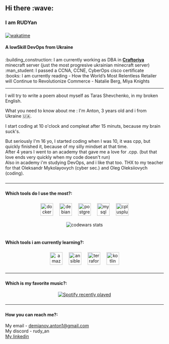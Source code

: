 <h2 align="left">Hi there :wave:</h2>

###

<h3 align="left">I am RUDYan</h3>

###
[![wakatime](https://wakatime.com/badge/user/018c0d6d-46b1-47c5-b3af-457bc7f245cb.svg)](https://wakatime.com/@018c0d6d-46b1-47c5-b3af-457bc7f245cb)
<h4 align="left">A lowSkill DevOps from Ukraine</h4>

###
<div aligin="left">
:building_construction: I am currently working as DBA in <a href="https://github.com/Craftoriya"><b>Craftoriya</b></a> minecraft server (just the most progresive ukrainian minecraft server)<br>
:man_student: I passed a CCNA, CCNE, CyberOps cisco certificate<br>
:books: I am currently reading - How the World’s Most Relentless Retailer will Continue to Revolutionize Commerce - Natalie Berg, Miya Knights<br>
</div>

---

<div aligin="left">
I will try to write a poem about myself as Taras Shevchenko, in my broken English.

What you need to know about me : I'm Anton, 3 years old and i from Ukraine 🇺🇦.

I start coding at 10 o'clock and compleat after 15 minuts, because my brain suck's.

But seriously I'm 16 yo, I started coding when I was 10, it was cpp, but quickly finished it, because of my silly mindset at that time.<br>
After 4 years I went to an academy that gave me a love for .cpp. (but that love ends very quickly when my code doesn't run) <br>
Also in academy i'm studying DevOps, and i like that too. THX to my teacher for that Oleksandr Mykolayovych (cyber sec.) and Oleg Oleksiiovych (coding).
</div>

###

---

###

<h4 align="left">Which tools do I use the most?:</h4>

###
<div align="center">
  <img src="https://img.shields.io/badge/Docker-2496ED?logo=docker&logoColor=white&style=for-the-badge" height="40" alt="docker logo"  />
  <img width="12" />
  <img src="https://img.shields.io/badge/Debian-A81D33?logo=debian&logoColor=white&style=for-the-badge" height="40" alt="debian logo"  />
  <img width="12" />
  <img src="https://img.shields.io/badge/PostgreSQL-4169E1?logo=postgresql&logoColor=white&style=for-the-badge" height="40" alt="postgresql logo"  />
  <img width="12" />
  <img src="https://img.shields.io/badge/MySQL-4479A1?logo=mysql&logoColor=white&style=for-the-badge" height="40" alt="mysql logo"  />
  <img width="12" />
  <img src="https://img.shields.io/badge/C++-00599C?logo=cplusplus&logoColor=white&style=for-the-badge" height="40" alt="cplusplus logo"  />
</div>
<br>
<div align="center"> <img src="https://www.codewars.com/users/RUDYan/badges/large" alt="codewars stats"/> </div>
<br>


###

<h4 align="left">Which tools i am currently learning?:</h4>

###

<div align="center">
  <img src="https://img.shields.io/badge/Amazon AWS-232F3E?logo=amazonaws&logoColor=white&style=for-the-badge" height="40" alt="amazonwebservices logo"  />
  <img width="12" />
  <img src="https://img.shields.io/badge/Ansible-EE0000?logo=ansible&logoColor=white&style=for-the-badge" height="40" alt="ansible logo"  />
  <img width="12" />
  <img src="https://img.shields.io/badge/Terraform-7B42BC?logo=terraform&logoColor=white&style=for-the-badge" height="40" alt="terraform logo"  />
  <img width="12" />
  <img src="https://img.shields.io/badge/Kotlin-7F52FF?logo=kotlin&logoColor=white&style=for-the-badge" height="40" alt="kotlin logo"  />
</div>

###

---

###
<h4 align="left">Which is my favorite music?:</h4>
<div align="center">
  <a href="https://open.spotify.com/user/s91mok30jp8bi8x4otxr4b4sx">
    <img src="https://spotify-recently-played-readme.vercel.app/api?user=s91mok30jp8bi8x4otxr4b4sx&count=5&unique=false" alt="Spotify recently played"  />
  </a>
</div>

###

---

###

<h4 align="left">How you can reach me?:</h4>

My email - demianov.anton1@gmail.com <br>
My discord - rudy_an<br>
<a href="https://www.linkedin.com/in/demianov-anton-97a43226b">My linkedin</a><br>


